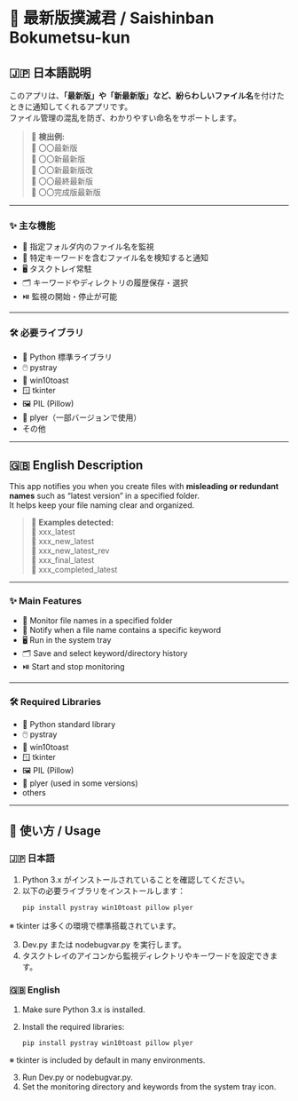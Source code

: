 # 🛑 最新版撲滅君 / Saishinban Bokumetsu-kun

## 🇯🇵 日本語説明

このアプリは、**「最新版」や「新最新版」など、紛らわしいファイル名**を付けたときに通知してくれるアプリです。  
ファイル管理の混乱を防ぎ、わかりやすい命名をサポートします。

> 📝 **検出例:**  
> 📄 〇〇最新版  
> 📄 〇〇新最新版  
> 📄 〇〇新最新版改  
> 📄 〇〇最終最新版  
> 📄 〇〇完成版最新版  

---

### ✨ 主な機能

- 📂 指定フォルダ内のファイル名を監視
- 🔔 特定キーワードを含むファイル名を検知すると通知
- 🖥️ タスクトレイ常駐
- 🗂️ キーワードやディレクトリの履歴保存・選択
- ⏯️ 監視の開始・停止が可能

---

### 🛠️ 必要ライブラリ

- 🐍 Python 標準ライブラリ
- 🖱️ pystray
- 🔔 win10toast
- 🪟 tkinter
- 🖼️ PIL (Pillow)
- 📱 plyer（一部バージョンで使用）
- その他

---

## 🇬🇧 English Description

This app notifies you when you create files with **misleading or redundant names** such as “latest version” in a specified folder.  
It helps keep your file naming clear and organized.

> 📝 **Examples detected:**  
> 📄 xxx_latest  
> 📄 xxx_new_latest  
> 📄 xxx_new_latest_rev  
> 📄 xxx_final_latest  
> 📄 xxx_completed_latest  

---

### ✨ Main Features

- 📂 Monitor file names in a specified folder
- 🔔 Notify when a file name contains a specific keyword
- 🖥️ Run in the system tray
- 🗂️ Save and select keyword/directory history
- ⏯️ Start and stop monitoring

---

### 🛠️ Required Libraries

- 🐍 Python standard library
- 🖱️ pystray
- 🔔 win10toast
- 🪟 tkinter
- 🖼️ PIL (Pillow)
- 📱 plyer (used in some versions)
- others

---

## 🚀 使い方 / Usage

### 🇯🇵 日本語

1. Python 3.x がインストールされていることを確認してください。  
2. 以下の必要ライブラリをインストールします：
   ```bash
   pip install pystray win10toast pillow plyer
※ tkinter は多くの環境で標準搭載されています。

3. Dev.py または nodebugvar.py を実行します。
4. タスクトレイのアイコンから監視ディレクトリやキーワードを設定できます。

### 🇬🇧 English

1. Make sure Python 3.x is installed.
2. Install the required libraries:

   ```bash
   pip install pystray win10toast pillow plyer
※ tkinter is included by default in many environments.

3. Run Dev.py or nodebugvar.py.
4. Set the monitoring directory and keywords from the system tray icon.
